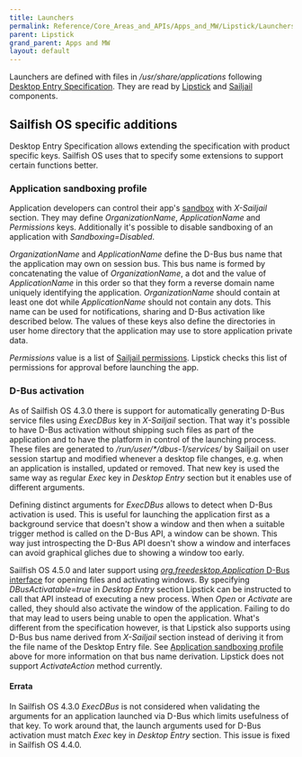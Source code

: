```yaml
---
title: Launchers
permalink: Reference/Core_Areas_and_APIs/Apps_and_MW/Lipstick/Launchers/
parent: Lipstick
grand_parent: Apps and MW
layout: default
---
```


Launchers are defined with files in _/usr/share/applications_ following [Desktop Entry
Specification](https://specifications.freedesktop.org/desktop-entry-spec/desktop-entry-spec-latest.html).
They are read by [Lipstick](/Reference/Core_Areas_and_APIs/Apps_and_MW/Lipstick/) and
[Sailjail](https://github.com/sailfishos/sailjail) components.

## Sailfish OS specific additions
Desktop Entry Specification allows extending the specification with product specific keys. Sailfish
OS uses that to specify some extensions to support certain functions better.

### Application sandboxing profile
Application developers can control their app's
[sandbox](https://github.com/sailfishos/sailjail-permissions#sailfish-os-application-sandboxing-and-permissions)
with _X-Sailjail_ section. They may define _OrganizationName_, _ApplicationName_ and _Permissions_
keys. Additionally it's possible to disable sandboxing of an application with _Sandboxing=Disabled_.

_OrganizationName_ and _ApplicationName_ define the D-Bus bus name that the application may own on
session bus. This bus name is formed by concatenating the value of _OrganizationName_, a dot and the
value of _ApplicationName_ in this order so that they form a reverse domain name uniquely
identifying the application. _OrganizationName_ should contain at least one dot while
_ApplicationName_ should not contain any dots. This name can be used for notifications, sharing and
D-Bus activation like described below. The values of these keys also define the directories in user
home directory that the application may use to store application private data.

_Permissions_ value is a list of [Sailjail
permissions](https://github.com/sailfishos/sailjail-permissions#permissions). Lipstick checks this
list of permissions for approval before launching the app.

### D-Bus activation
As of Sailfish OS 4.3.0 there is support for automatically generating D-Bus service files using
_ExecDBus_ key in _X-Sailjail_ section. That way it's possible to have D-Bus activation without
shipping such files as part of the application and to have the platform in control of the launching
process. These files are generated to _/run/user/\*/dbus-1/services/_ by Sailjail on user session
startup and modified whenever a desktop file changes, e.g. when an application is installed, updated
or removed. That new key is used the same way as regular _Exec_ key in _Desktop Entry_ section but
it enables use of different arguments.

Defining distinct arguments for _ExecDBus_ allows to detect when D-Bus activation is used. This is
useful for launching the application first as a background service that doesn't show a window and
then when a suitable trigger method is called on the D-Bus API, a window can be shown. This way just
introspecting the D-Bus API doesn't show a window and interfaces can avoid graphical gliches due to
showing a window too early.

Sailfish OS 4.5.0 and later support using [_org.freedesktop.Application_ D-Bus
interface](https://specifications.freedesktop.org/desktop-entry-spec/desktop-entry-spec-latest.html#dbus)
for opening files and activating windows. By specifying _DBusActivatable=true_ in _Desktop Entry_
section Lipstick can be instructed to call that API instead of executing a new process. When _Open_
or _Activate_ are called, they should also activate the window of the application. Failing to do
that may lead to users being unable to open the application. What's different from the specification
however, is that Lipstick also supports using D-Bus bus name derived from _X-Sailjail_ section
instead of deriving it from the file name of the Desktop Entry file. See [Application sandboxing
profile](#application-sandboxing-profile) above for more information on that bus name derivation.
Lipstick does not support _ActivateAction_ method currently.

#### Errata
In Sailfish OS 4.3.0 _ExecDBus_ is not considered when validating the arguments for an application
launched via D-Bus which limits usefulness of that key. To work around that, the launch arguments
used for D-Bus activation must match _Exec_ key in _Desktop Entry_ section. This issue is fixed in
Sailfish OS 4.4.0.
